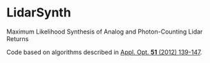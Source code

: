 # LidarSynth
Maximum Likelihood Synthesis of Analog and Photon-Counting Lidar Returns

Code based on algorithms described in [Appl. Opt. **51** (2012) 139-147](http://dx.doi.org/10.1364/AO.51.000139).
